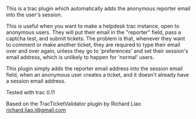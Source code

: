 This is a trac plugin which automatically adds the anonymous reporter email into the user's session.

This is useful when you want to make a helpdesk trac instance, open to anonymous users. They will put their email in the "reporter" field, pass a captcha test, and
submit tickets. The problem is that, whenever they want to comment or make another ticket, they are required to type their email over and over again, unless they 
go to 'preferences' and set their session's email address, which is unlikely to happen for 'normal' users.

This plugin simply adds the reporter email address into the session email field, when an anonymous user creates a ticket, and it doesn't already have a session email address.

Tested with trac 0.11

Based on the TracTicketValidator plugin by Richard Liao <richard.liao.i@gmail.com>
